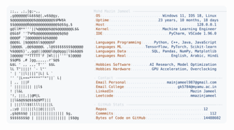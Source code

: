 <picture>
  <source srcset="https://raw.githubusercontent.com/mmazinjameel/mmazinjameel/main/dark_mode.svg?v=1758588451" media="(prefers-color-scheme: dark)">
  <img src="https://raw.githubusercontent.com/mmazinjameel/mmazinjameel/main/light_mode.svg?v=1758588451">
</picture>
